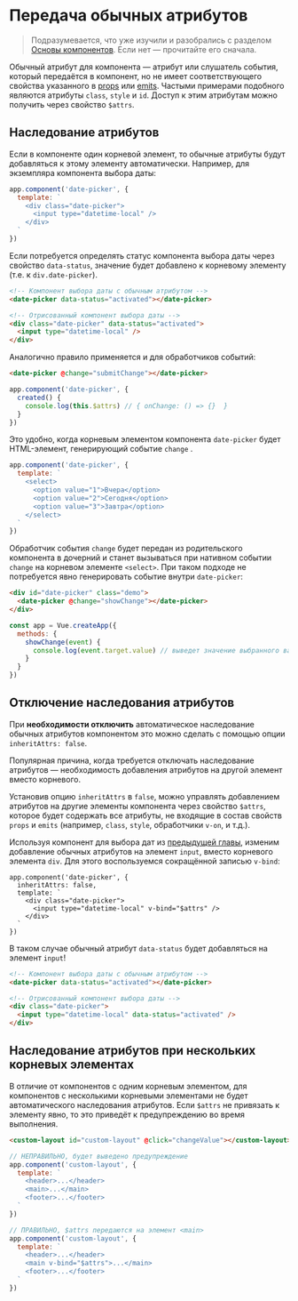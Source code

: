 # Передача обычных атрибутов

> Подразумевается, что уже изучили и разобрались с разделом [Основы компонентов](component-basics.md). Если нет — прочитайте его сначала.

Обычный атрибут для компонента — атрибут или слушатель события, который передаётся в компонент, но не имеет соответствующего свойства указанного в [props](component-props.md) или [emits](component-custom-events.md#определение-пользовательских-событии). Частыми примерами подобного являются атрибуты `class`, `style` и `id`. Доступ к этим атрибутам можно получить через свойство `$attrs`.

## Наследование атрибутов

Если в компоненте один корневой элемент, то обычные атрибуты будут добавляться к этому элементу автоматически. Например, для экземпляра компонента выбора даты:

```js
app.component('date-picker', {
  template: `
    <div class="date-picker">
      <input type="datetime-local" />
    </div>
  `
})
```

Если потребуется определять статус компонента выбора даты через свойство `data-status`, значение будет добавлено к корневому элементу (т.е. к `div.date-picker`).

```html
<!-- Компонент выбора даты с обычным атрибутом -->
<date-picker data-status="activated"></date-picker>

<!-- Отрисованный компонент выбора даты -->
<div class="date-picker" data-status="activated">
  <input type="datetime-local" />
</div>
```

Аналогично правило применяется и для обработчиков событий:

```html
<date-picker @change="submitChange"></date-picker>
```

```js
app.component('date-picker', {
  created() {
    console.log(this.$attrs) // { onChange: () => {}  }
  }
})
```

Это удобно, когда корневым элементом компонента `date-picker` будет HTML-элемент, генерирующий событие `change` .

```js
app.component('date-picker', {
  template: `
    <select>
      <option value="1">Вчера</option>
      <option value="2">Сегодня</option>
      <option value="3">Завтра</option>
    </select>
  `
})
```

Обработчик события `change` будет передан из родительского компонента в дочерний и станет вызываться при нативном событии `change` на корневом элементе `<select>`. При таком подходе не потребуется явно генерировать событие внутри `date-picker`:

```html
<div id="date-picker" class="demo">
  <date-picker @change="showChange"></date-picker>
</div>
```

```js
const app = Vue.createApp({
  methods: {
    showChange(event) {
      console.log(event.target.value) // выведет значение выбранного варианта
    }
  }
})
```

## Отключение наследования атрибутов

При **необходимости отключить** автоматическое наследование обычных атрибутов компонентом это можно сделать с помощью опции `inheritAttrs: false`.

Популярная причина, когда требуется отключать наследование атрибутов — необходимость добавления атрибутов на другой элемент вместо корневого.

Установив опцию `inheritAttrs` в `false`, можно управлять добавлением атрибутов на другие элементы компонента через свойство `$attrs`, которое будет содержать все атрибуты, не входящие в состав свойств `props` и `emits` (например, `class`, `style`, обработчики `v-on`, и т.д.).

Используя компонент для выбора дат из [предыдущей главы](#наследование-атрибутов), изменим добавление обычных атрибутов на элемент `input`, вместо корневого элемента `div`. Для этого воспользуемся сокращённой записью `v-bind`:

```js{2,5}
app.component('date-picker', {
  inheritAttrs: false,
  template: `
    <div class="date-picker">
      <input type="datetime-local" v-bind="$attrs" />
    </div>
  `
})
```

В таком случае обычный атрибут `data-status` будет добавляться на элемент `input`!

```html
<!-- Компонент выбора даты с обычным атрибутом -->
<date-picker data-status="activated"></date-picker>

<!-- Отрисованный компонент выбора даты -->
<div class="date-picker">
  <input type="datetime-local" data-status="activated" />
</div>
```

## Наследование атрибутов при нескольких корневых элементах

В отличие от компонентов с одним корневым элементом, для компонентов с несколькими корневыми элементами не будет автоматического наследования атрибутов. Если `$attrs` не привязать к элементу явно, то это приведёт к предупреждению во время выполнения.

```html
<custom-layout id="custom-layout" @click="changeValue"></custom-layout>
```

```js
// НЕПРАВИЛЬНО, будет выведено предупреждение
app.component('custom-layout', {
  template: `
    <header>...</header>
    <main>...</main>
    <footer>...</footer>
  `
})

// ПРАВИЛЬНО, $attrs передаются на элемент <main>
app.component('custom-layout', {
  template: `
    <header>...</header>
    <main v-bind="$attrs">...</main>
    <footer>...</footer>
  `
})
```
